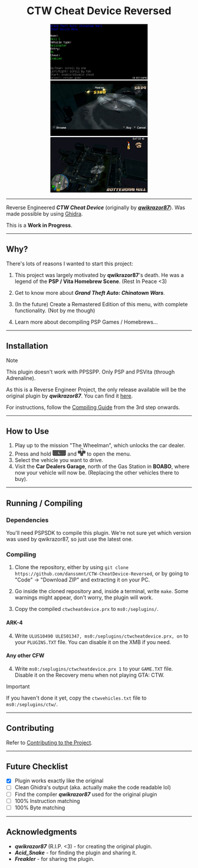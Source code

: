 <div align="center">
    <h1>CTW Cheat Device Reversed</h1>
</div>

<div align="center">
    <img src="./pictures/CTW CD Menu.webp" alt="CTW CD Menu" style="height: 150px;"/>
    <img src="./pictures/CTW CD BOABO Garage.webp" alt="CTW CD BOABO Garage" style="height: 150px;"/>
    <img src="./pictures/CTW CD Flying Heli.webp" alt="CTW CD Flying Heli" style="height: 150px;"/>
</div>

---

Reverse Engineered **_CTW Cheat Device_** (originally by [**_qwikrazor87_**](https://github.com/qwikrazor87)).
Was made possible by using [Ghidra](https://github.com/NationalSecurityAgency/ghidra).

This is a **Work in Progress**.

---

## Why?

There's lots of reasons I wanted to start this project:
 1. This project was largely motivated by **qwikrazor87**'s death. He was a legend of the **PSP / Vita Homebrew Scene**. (Rest In Peace <3)

 2. Get to know more about **_Grand Theft Auto: Chinatown Wars_**.

 3. (In the future) Create a Remastered Edition of this menu, with complete functionality. (Not by me though)
 
 4. Learn more about decompiling PSP Games / Homebrews...

---

## Installation

> [!NOTE]
> This plugin doesn't work with PPSSPP. Only PSP and PSVita (through Adrenaline).

As this is a Reverse Engineer Project, the only release available will be the original plugin by **_qwikrazor87_**. You can find it [here](https://github.com/danssmnt/CTW-CheatDevice-Reversed/releases).

For instructions, follow the [Compiling Guide](https://github.com/danssmnt/CTW-CheatDevice-Reversed?#Compiling) from the 3rd step onwards.

---

## How to Use

 1. Play up to the mission "The Wheelman", which unlocks the car dealer.
 2. Press and hold <img src="./pictures/ButtonL.webp" alt="L" style="height: 15px;"/> and <img src="./pictures/ButtonUp.webp" alt="UP" style="height: 20px;"/> to open the menu.
 3. Select the vehicle you want to drive.
 4. Visit the **Car Dealers Garage**, north of the Gas Station in **BOABO**, where now your vehicle will now be. (Replacing the other vehicles there to buy).

---

## Running / Compiling

### Dependencies

You'll need PSPSDK to compile this plugin. We're not sure yet which version was used by qwikrazor87, so just use the latest one.

### Compiling

 1. Clone the repository, either by using ``git clone https://github.com/danssmnt/CTW-CheatDevice-Reversed``, or by going to "Code" -> "Download ZIP" and extracting it on your PC.

 2. Go inside the cloned repository and, inside a terminal, write ``make``. Some warnings might appear, don't worry, the plugin will work.
 
 3. Copy the compiled ``ctwcheatdevice.prx`` to ``ms0:/seplugins/``.
 
#### ARK-4

 4. Write ``ULUS10490 ULES01347, ms0:/seplugins/ctwcheatdevice.prx, on`` to your ``PLUGINS.TXT`` file. You can disable it on the XMB if you need.

#### Any other CFW
 
 4. Write ``ms0:/seplugins/ctwcheatdevice.prx 1`` to your ``GAME.TXT`` file. Disable it on the Recovery menu when not playing GTA: CTW.

 > [!IMPORTANT]
 > If you haven't done it yet, copy the ``ctwvehicles.txt`` file to ``ms0:/seplugins/ctw/``.

---

## Contributing

Refer to [Contributing to the Project](.github/CONTRIBUTING.md).

---

## Future Checklist
 - [X] Plugin works exactly like the original
 - [ ] Clean Ghidra's output (aka. actually make the code readable lol)
 - [ ] Find the compiler **_qwikrazor87_** used for the original plugin
 - [ ] 100% Instruction matching
 - [ ] 100% Byte matching

---

## Acknowledgments
 - **_qwikrazor87_** (R.I.P. <3) - for creating the original plugin.
 - **_Acid_Snake_** - for finding the plugin and sharing it.
 - **_Freakler_** - for sharing the plugin.
